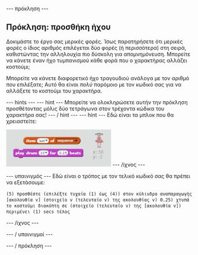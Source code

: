 \--- πρόκληση \---

## Πρόκληση: προσθήκη ήχου

Δοκιμάστε το έργο σας μερικές φορές. Ίσως παρατηρήσετε ότι μερικές φορές ο ίδιος αριθμός επιλέγεται δύο φορές (ή περισσότερα) στη σειρά, καθιστώντας την αλληλουχία πιο δύσκολη για απομνημόνευση. Μπορείτε να κάνετε έναν ήχο τυμπανισμού κάθε φορά που ο χαρακτήρας αλλάζει κοστούμι;

Μπορείτε να κάνετε διαφορετικό ήχο τραγουδιού ανάλογα με τον αριθμό που επιλέξατε; Αυτό θα είναι *πολύ* παρόμοιο με τον κωδικό σας για να αλλάξετε το κοστούμι του χαρακτήρα.

\--- hints \--- \--- hint \--- Μπορείτε να ολοκληρώσετε αυτήν την πρόκληση προσθέτοντας μόλις δύο τετράγωνα στον τρέχοντα κώδικα του χαρακτήρα σας! \--- / hint \--- \--- hint \--- Εδώ είναι τα μπλοκ που θα χρειαστείτε:

![Δοκιμαστικοί τύποι τυμπάνου](images/hint-drumblocks.png) \--- /ίχνος \---

\--- υπαινιγμός \--- Εδώ είναι ο τρόπος με τον τελικό κωδικό σας θα πρέπει να εξετάσουμε:

```blocks
(5) προσθέστε (επιλέξτε τυχαία (1) έως (4)) στον κύλινδρο αναπαραγωγής [ακολουθία v] (στοιχείο v (τελευταίο v) της ακολουθίας v) 0.25) χτυπά το κοστούμι διακόπτη σε (στοιχείο (τελευταίο v) της [ακολουθία v]) περιμένει (1) secs τέλος
```

\--- /ίχνος \---

\--- / υπαινιγμοί \---

\--- / πρόκληση \---